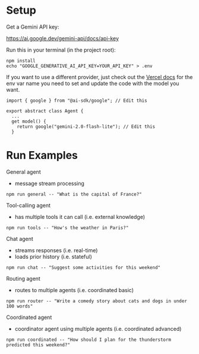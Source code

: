 # Setup

Get a Gemini API key:

https://ai.google.dev/gemini-api/docs/api-key

Run this in your terminal (in the project root):

```
npm install
echo "GOOGLE_GENERATIVE_AI_API_KEY=YOUR_API_KEY" > .env
```

If you want to use a different provider, just check out the [Vercel docs](https://ai-sdk.dev/docs/introduction) for the env var name you need to set and update the code with the model you want.

```
import { google } from "@ai-sdk/google"; // Edit this

export abstract class Agent {
  ...
  get model() {
    return google("gemini-2.0-flash-lite"); // Edit this
  }
```

# Run Examples

General agent
- message stream processing

```
npm run general -- "What is the capital of France?"
```

Tool-calling agent
- has multiple tools it can call (i.e. external knowledge)

```
npm run tools -- "How's the weather in Paris?"
```

Chat agent
- streams responses (i.e. real-time)
- loads prior history (i.e. stateful)

```
npm run chat -- "Suggest some activities for this weekend"
```

Routing agent
- routes to multiple agents (i.e. coordinated basic)

```
npm run router -- "Write a comedy story about cats and dogs in under 100 words"
```

Coordinated agent
- coordinator agent using multiple agents (i.e. coordinated advanced)

```
npm run coordinated -- "How should I plan for the thunderstorm predicted this weekend?"
```
